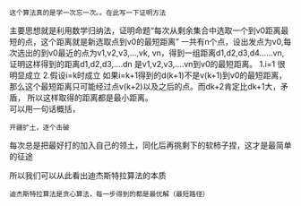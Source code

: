 ```
这个算法真的是学一次忘一次。。在此写一下证明方法
```

主要思想就是利用数学归纳法，证明命题“每次从剩余集合中选取一个到v0距离最短的点，这个距离就是新选取点到v0的最短距离”
一共有n个点，设出发点为v0,每次选出的到v0最近的点为v1,v2,v3,...,vk, vn，得到一组距离d1,d2,d3,d4......vn,证明这样得到的距离d1,d2,d3,....dn
是v1,v2,v3,....vn到v0的最短距离。
1.i=1
很明显成立
2.假设i=k时成立
如果i=k+1得到的d(k+1)不是v(k+1)到v0的最短距离，那么这个最短距离只可能经过点v(k+2)以及之后的点。而dk+2肯定比dk+1大，矛盾，
所以这样取得的距离都是最小距离。
<br>
可以用一句话概括，
```
开疆扩土，逐个击破
```
每次总是把最好打的加入自己的领土，同化后再挑剩下的软柿子捏，这才是最简单的征途

所以我们可以从此看出迪杰斯特拉算法的本质
```
迪杰斯特拉算法是贪心算法，每一步得到的都是最优解（最短路径）
```

